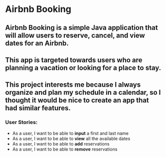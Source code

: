 # Airbnb Booking

## Airbnb Booking is a simple Java application that will allow users to reserve, cancel, and view dates for an Airbnb.

## This app is targeted towards users who are planning a vacation or looking for a place to stay.

## This project interests me because I always organize and plan my schedule in a calendar, so I thought it would be nice to create an app that had similar features.



### **User Stories:**
- As a user, I want to be able to **input** a first and last name
- As a user, I want to be able to **view** all the available dates
- As a user, I want to be able to **add** reservations
- As a user, I want to be able to **remove** reservations

